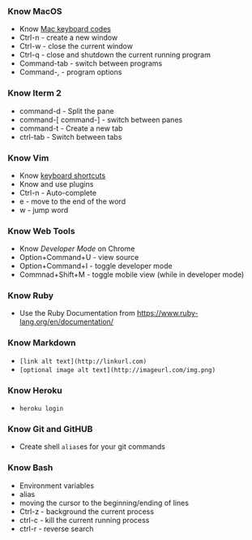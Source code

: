 ### Know MacOS
- Know [Mac keyboard codes](http://cdn.osxdaily.com/wp-content/uploads/2010/11/mac-keyboard-symbols.gif)
- Ctrl-n - create a new window
- Ctrl-w - close the current window
- Ctrl-q - close and shutdown the current running program
- Command-tab - switch between programs
- Command-, - program options

### Know Iterm 2
- command-d - Split the pane
- command-[ command-] - switch between panes
- command-t - Create a new tab
- ctrl-tab - Switch between tabs

### Know Vim
- Know [keyboard shortcuts](https://raw.githubusercontent.com/livingsocial/ls-pair/master/cheat_sheets/vim%20movement%20shortcuts.png)
- Know and use plugins
- Ctrl-n - Auto-complete
- e - move to the end of the word
- w - jump word

### Know Web Tools
- Know *Developer Mode* on Chrome
- Option+Command+U - view source
- Option+Command+I - toggle developer mode
- Commnad+Shift+M - toggle mobile view (while in developer mode)

### Know Ruby
- Use the Ruby Documentation from https://www.ruby-lang.org/en/documentation/

### Know Markdown
- `[link alt text](http://linkurl.com)`
- `[optional image alt text](http://imageurl.com/img.png)`

### Know Heroku
- `heroku login`

### Know Git and GitHUB
- Create shell `alias`es for your git commands

### Know Bash
- Environment variables
- alias
- moving the cursor to the beginning/ending of lines
- Ctrl-z - background the current process
- ctrl-c - kill the current running process
- ctrl-r - reverse search
